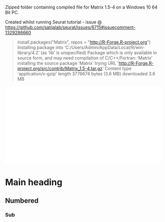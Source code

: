 Zipped folder containing compiled file for Matrix 1.5-4 on a Windows 10 64 Bit PC.

Created whilst running Seurat tutorial - issue @ https://github.com/satijalab/seurat/issues/6715#issuecomment-1329286660 



> install.packages("Matrix", repos = "http://R-Forge.R-project.org")
Installing package into ‘C:/Users/Admin/AppData/Local/R/win-library/4.2’
(as ‘lib’ is unspecified)
Package which is only available in source form, and may need
  compilation of C/C++/Fortran: ‘Matrix’
installing the source package ‘Matrix’
trying URL 'http://R-Forge.R-project.org/src/contrib/Matrix_1.5-4.tar.gz'
Content type 'application/x-gzip' length 3776674 bytes (3.6 MB)
downloaded 3.6 MB


![alt text](testing_css.svg?)
# Main heading
## Numbered
### Sub
